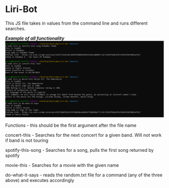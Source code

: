 # Liri-Bot

This JS file takes in values from the command line and runs different searches.

*****Example of all functionality*****
![Screenshot](readImg.png)


Functions - this should be the first argument after the file name

concert-this - Searches for the next concert for a given band.  Will not work if band is not touring

spotify-this-song - Searches for a song, pulls the first song returned by spotify

movie-this - Searches for a movie with the given name

do-what-it-says - reads the random.txt file for a command (any of the three above) and executes accordingly

